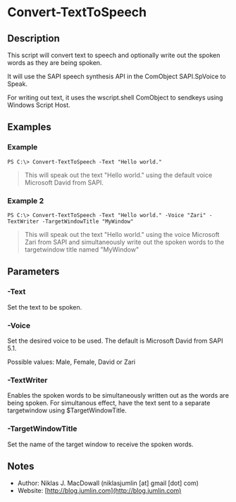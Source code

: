 # Convert-TextToSpeech

## Description

This script will convert text to speech and optionally write out the spoken words as they are being spoken.

It will use the SAPI speech synthesis API in the ComObject SAPI.SpVoice to Speak.

For writing out text, it uses the wscript.shell ComObject to sendkeys using Windows Script Host.

## Examples

### Example

    PS C:\> Convert-TextToSpeech -Text "Hello world."
>This will speak out the text "Hello world." using the default voice Microsoft David from SAPI.

### Example 2

    PS C:\> Convert-TextToSpeech -Text "Hello world." -Voice "Zari" -TextWriter -TargetWindowTitle "MyWindow"
>This will speak out the text "Hello world." using the voice Microsoft Zari from SAPI and simultaneously write out the spoken words to the targetwindow title named "MyWindow"

## Parameters

### -Text

Set the text to be spoken.

### -Voice

Set the desired voice to be used. The default is Microsoft David from SAPI 5.1.

Possible values: Male, Female, David or Zari

### -TextWriter

Enables the spoken words to be simultaneously written out as the words are being spoken. For simultanous effect, have the text sent to a separate targetwindow using $TargetWindowTitle.

### -TargetWindowTitle

Set the name of the target window to receive the spoken words.

## Notes

- Author: Niklas J. MacDowall (niklasjumlin [at] gmail [dot] com)
- Website: [http://blog.jumlin.com](http://blog.jumlin.com)
